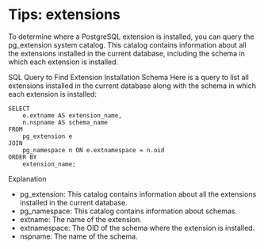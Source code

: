 # Tips: extensions

To determine where a PostgreSQL extension is installed, you can query the pg_extension system catalog. This catalog contains information about all the extensions installed in the current database, including the schema in which each extension is installed.

SQL Query to Find Extension Installation Schema
Here is a query to list all extensions installed in the current database along with the schema in which each extension is installed:

```postgresql
SELECT
    e.extname AS extension_name,
    n.nspname AS schema_name
FROM
    pg_extension e
JOIN
    pg_namespace n ON e.extnamespace = n.oid
ORDER BY
    extension_name;
```

Explanation

- pg_extension: This catalog contains information about all the extensions installed in the current database.
- pg_namespace: This catalog contains information about schemas.
- extname: The name of the extension.
- extnamespace: The OID of the schema where the extension is installed.
- nspname: The name of the schema.
